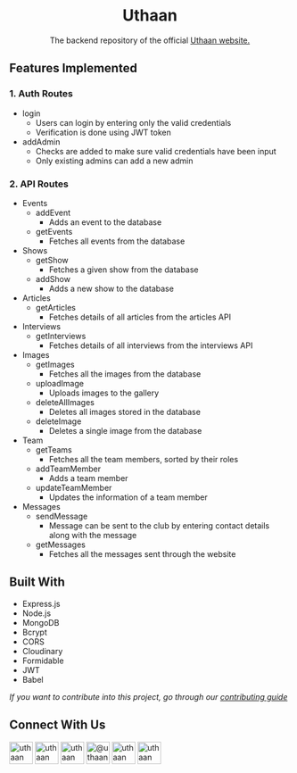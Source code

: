 <div id="top"></div>

<div align="center">
  <h1 align="center">Uthaan</h1>
  <p align="center">
    The backend repository of the official
    <a href="https://www.uthaan.org/">
    Uthaan website.
  </a>
  </p>
</div>

<!-- FEATURES IMPLEMENTED -->

## Features Implemented

### 1. Auth Routes

- login
  - Users can login by entering only the valid credentials
  - Verification is done using JWT token
- addAdmin
  - Checks are added to make sure valid credentials have been input
  - Only existing admins can add a new admin

### 2. API Routes

- Events
  - addEvent
    - Adds an event to the database
  - getEvents
    - Fetches all events from the database
- Shows
  - getShow
    - Fetches a given show from the database
  - addShow
    - Adds a new show to the database
- Articles
  - getArticles
    - Fetches details of all articles from the articles API
- Interviews
  - getInterviews
    - Fetches details of all interviews from the interviews API
- Images
  - getImages
    - Fetches all the images from the database
  - uploadImage
    - Uploads images to the gallery
  - deleteAllImages
    - Deletes all images stored in the database
  - deleteImage
    - Deletes a single image from the database
- Team
  - getTeams
    - Fetches all the team members, sorted by their roles
  - addTeamMember
    - Adds a team member
  - updateTeamMember
    - Updates the information of a team member
- Messages
  - sendMessage
    - Message can be sent to the club by entering contact details along with the message
  - getMessages
    - Fetches all the messages sent through the website

<!-- BUILT WITH -->

## Built With

- Express.js
- Node.js
- MongoDB
- Bcrypt
- CORS
- Cloudinary
- Formidable
- JWT
- Babel


*If you want to contribute into this project, go through our [contributing guide](CONTRIBUTING.md)*

<!-- CONNECT WITH US -->

## Connect With Us

<div>
<a href="https://github.com/Uthaan-IIITM" target="blank"><img align="center" src="https://github.com/Uthaan-IIITM/Uthaan-Frontend/blob/main/src/assets/readme/github.svg" alt="uthaan" height="40" width="42" /></a>
<a href="https://www.linkedin.com/company/uthaan-iiitm/" target="blank"><img align="center" src="https://github.com/Uthaan-IIITM/Uthaan-Frontend/blob/main/src/assets/readme/linkedin.svg" alt="uthaan" height="40" width="42" /></a>
<a href="https://www.facebook.com/uthaaniiitmg/" target="blank"><img align="center" src="https://github.com/Uthaan-IIITM/Uthaan-Frontend/blob/main/src/assets/readme/fb.svg" alt="uthaan" height="40" width="42" /></a>
<a href="https://medium.com/uthaan" target="blank"><img align="center" src="https://github.com/Uthaan-IIITM/Uthaan-Frontend/blob/main/src/assets/readme/medium.svg" alt="@uthaan" height="40" width="42" /></a>
<a href="https://www.instagram.com/uthaaniiitm/" target="blank"><img align="center" src="https://github.com/Uthaan-IIITM/Uthaan-Frontend/blob/main/src/assets/readme/ig.svg" alt="uthaan" height="40" width="42" /></a>
<a href="https://www.youtube.com/c/UthaanIIITM/" target="blank"><img align="center" src="https://github.com/Uthaan-IIITM/Uthaan-Frontend/blob/main/src/assets/readme/yt.svg" alt="uthaan" height="40" width="42" /></a>
</div>
